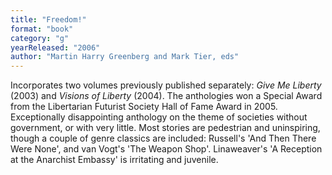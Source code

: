 ```yaml
---
title: "Freedom!"
format: "book"
category: "g"
yearReleased: "2006"
author: "Martin Harry Greenberg and Mark Tier, eds"
---
```

Incorporates two volumes previously published separately:  _Give Me Liberty_ (2003) and _Visions of Liberty_ (2004). The  anthologies won a Special Award from the Libertarian Futurist Society Hall of  Fame Award in 2005.
 
Exceptionally  disappointing anthology on the theme of societies without government, or with  very little. Most stories are pedestrian and uninspiring, though a couple of  genre classics are included: Russell's 'And Then There Were None', and van  Vogt's 'The Weapon Shop'. Linaweaver's 'A Reception at the Anarchist Embassy' is  irritating and juvenile.
  
